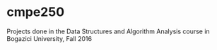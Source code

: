 # cmpe250
Projects done in the Data Structures and Algorithm Analysis course in Bogazici University, Fall 2016

